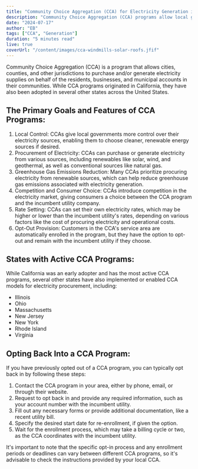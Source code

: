 ```yaml
---
title: "Community Choice Aggregation (CCA) for Electricity Generation in California and Beyond"
description: "Community Choice Aggregation (CCA) programs allow local governments to purchase and generate electricity, often from renewable sources, giving consumers an alternative to incumbent utilities. While originating in California, CCA programs have been adopted in several other states, providing local control over electricity sources, promoting renewable energy, and introducing competition in the electricity market."
date: "2024-07-17"
author: "EB"
tags: ["CCA", "Generation"]
duration: "5 minutes read"
live: true
coverUrl: "/content/images/cca-windmills-solar-roofs.jfif"
---
```


Community Choice Aggregation (CCA) is a program that allows cities, counties, and other jurisdictions to purchase and/or generate electricity supplies on behalf of the residents, businesses, and municipal accounts in their communities. While CCA programs originated in California, they have also been adopted in several other states across the United States.

## The Primary Goals and Features of CCA Programs:

1. Local Control: CCAs give local governments more control over their electricity sources, enabling them to choose cleaner, renewable energy sources if desired.
2. Procurement of Electricity: CCAs can purchase or generate electricity from various sources, including renewables like solar, wind, and geothermal, as well as conventional sources like natural gas.
3. Greenhouse Gas Emissions Reduction: Many CCAs prioritize procuring electricity from renewable sources, which can help reduce greenhouse gas emissions associated with electricity generation.
4. Competition and Consumer Choice: CCAs introduce competition in the electricity market, giving consumers a choice between the CCA program and the incumbent utility company.
5. Rate Setting: CCAs can set their own electricity rates, which may be higher or lower than the incumbent utility's rates, depending on various factors like the cost of procuring electricity and operational costs.
6. Opt-Out Provision: Customers in the CCA's service area are automatically enrolled in the program, but they have the option to opt-out and remain with the incumbent utility if they choose.

## States with Active CCA Programs:

While California was an early adopter and has the most active CCA programs, several other states have also implemented or enabled CCA models for electricity procurement, including:

- Illinois
- Ohio
- Massachusetts
- New Jersey
- New York
- Rhode Island
- Virginia

## Opting Back Into a CCA Program:

If you have previously opted out of a CCA program, you can typically opt back in by following these steps:

1. Contact the CCA program in your area, either by phone, email, or through their website.
2. Request to opt back in and provide any required information, such as your account number with the incumbent utility.
3. Fill out any necessary forms or provide additional documentation, like a recent utility bill.
4. Specify the desired start date for re-enrollment, if given the option.
5. Wait for the enrollment process, which may take a billing cycle or two, as the CCA coordinates with the incumbent utility.

It's important to note that the specific opt-in process and any enrollment periods or deadlines can vary between different CCA programs, so it's advisable to check the instructions provided by your local CCA. 